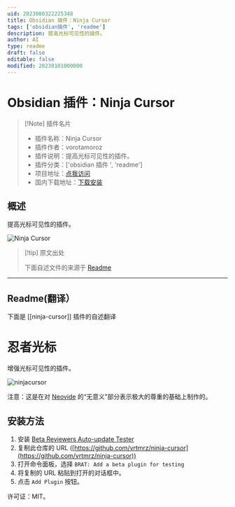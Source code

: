 ```yaml
---
uid: 2023080322225348
title: Obsidian 插件：Ninja Cursor
tags: ['obsidian插件', 'readme']
description: 提高光标可见性的插件。
author: AI
type: readme
draft: false
editable: false
modified: 20230101000000
---
```


# Obsidian 插件：Ninja Cursor

> [!Note] 插件名片
> - 插件名称：Ninja Cursor
> - 插件作者：vorotamoroz
> - 插件说明：提高光标可见性的插件。
> - 插件分类：['obsidian 插件 ', 'readme']
> - 项目地址：[点我访问](https://github.com/vrtmrz/ninja-cursor)
> - 国内下载地址：[下载安装](https://pkmer.cn/products/plugin/pluginMarket/?ninja-cursor)

## 概述

提高光标可见性的插件。

![Ninja Cursor](https://cdn.pkmer.cn/covers/ninja-cursor_new.gif!pkmer)

> [!tip] 原文出处
>
>下面自述文件的来源于 [Readme](https://ghproxy.net/https://raw.githubusercontent.com/vrtmrz/ninja-cursor/main/README.md)

---

## Readme(翻译）

下面是 [[ninja-cursor]] 插件的自述翻译

# 忍者光标

增强光标可见性的插件。

![ninjacursor](https://user-images.githubusercontent.com/45774780/177967934-ffcb90b0-2330-4c58-a0dd-2defcf2d7b9e.gif)

注意：这是在对 [Neovide](https://github.com/neovide/neovide) 的“无意义”部分表示极大的尊重的基础上制作的。

## 安装方法

1. 安装 [Beta Reviewers Auto-update Tester](https://github.com/TfTHacker/obsidian42-brat)
2. 复制此仓库的 URL ([https://github.com/vrtmrz/ninja-cursor](https://github.com/vrtmrz/ninja-cursor))
3. 打开命令面板，选择 `BRAT: Add a beta plugin for testing`
4. 将复制的 URL 粘贴到打开的对话框中。
5. 点击 `Add Plugin` 按钮。

许可证：MIT。
